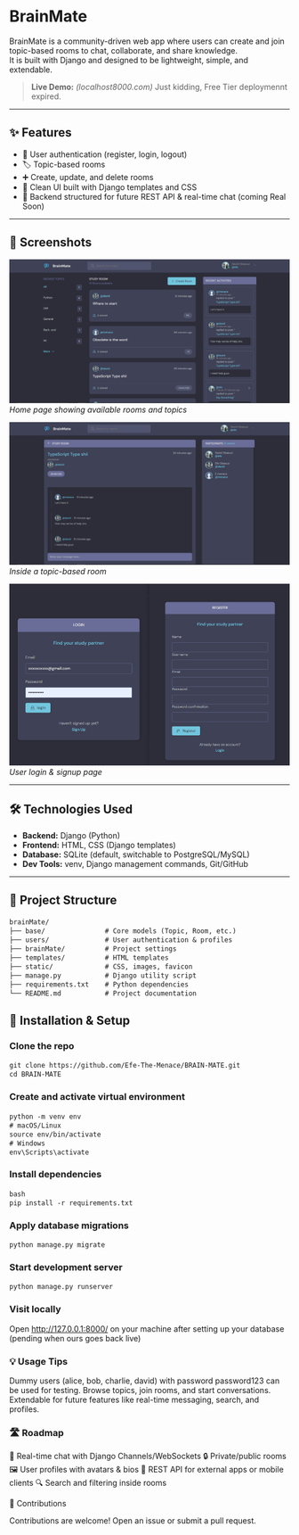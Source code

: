 # BrainMate

BrainMate is a community-driven web app where users can create and join topic-based rooms to chat, collaborate, and share knowledge.  
It is built with Django and designed to be lightweight, simple, and extendable.

> **Live Demo:** *(localhost8000.com)* Just kidding, Free Tier deploymennt expired.

---

## ✨ Features

- 🔑 User authentication (register, login, logout)  
- 🏷 Topic-based rooms
- ➕ Create, update, and delete rooms  
- 🎨 Clean UI built with Django templates and CSS  
- 🔮 Backend structured for future REST API & real-time chat  (coming Real Soon)

---

## 📸 Screenshots



![Home Page](static/screenshots/home.png)  
*Home page showing available rooms and topics*

![Room Detail](static/screenshots/room.png)  
*Inside a topic-based room*

![Authentication](static/screenshots/auth.png)  
*User login & signup page*

---

## 🛠 Technologies Used

- **Backend:** Django (Python)  
- **Frontend:** HTML, CSS (Django templates)  
- **Database:** SQLite (default, switchable to PostgreSQL/MySQL)  
- **Dev Tools:** venv, Django management commands, Git/GitHub  

---

## 📂 Project Structure

```text
brainMate/
├── base/               # Core models (Topic, Room, etc.)
├── users/              # User authentication & profiles
├── brainMate/          # Project settings
├── templates/          # HTML templates
├── static/             # CSS, images, favicon
├── manage.py           # Django utility script
├── requirements.txt    # Python dependencies
└── README.md           # Project documentation
```

## 🚀 Installation & Setup

### Clone the repo
```
git clone https://github.com/Efe-The-Menace/BRAIN-MATE.git
cd BRAIN-MATE
```
### Create and activate virtual environment
```
python -m venv env
# macOS/Linux
source env/bin/activate
# Windows
env\Scripts\activate
```
### Install dependencies
```
bash
pip install -r requirements.txt
```
### Apply database migrations
```
python manage.py migrate
```
### Start development server
```
python manage.py runserver
```
### Visit locally
Open http://127.0.0.1:8000/
 on your machine after setting up your database
(pending when ours goes back live)


### 💡 Usage Tips

Dummy users (alice, bob, charlie, david) with password password123 can be used for testing.
Browse topics, join rooms, and start conversations.
Extendable for future features like real-time messaging, search, and profiles.

### 🛣 Roadmap

🔴 Real-time chat with Django Channels/WebSockets
🔒 Private/public rooms
🖼 User profiles with avatars & bios
📱 REST API for external apps or mobile clients
🔍 Search and filtering inside rooms

🤝 Contributions

Contributions are welcome!
Open an issue or submit a pull request.
